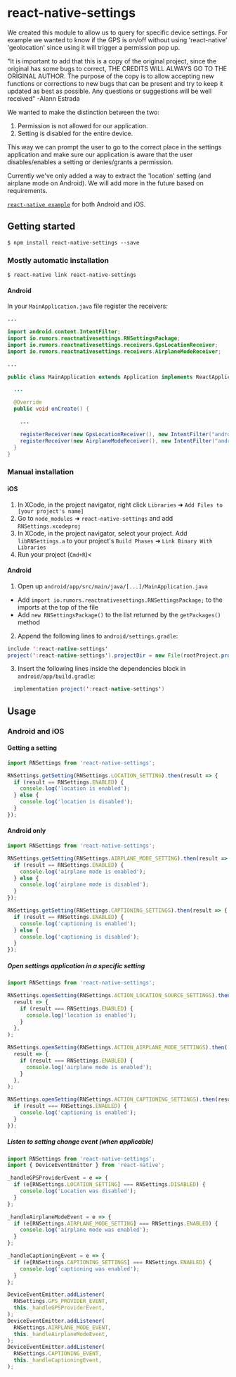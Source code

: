 # react-native-settings

We created this module to allow us to query for specific device settings.
For example we wanted to know if the GPS is on/off without using 'react-native'
'geolocation' since using it will trigger a permission pop up.

"It is important to add that this is a copy of the original project, since the original has some bugs to correct, THE CREDITS WILL ALWAYS GO TO THE ORIGINAL AUTHOR. The purpose of the copy is to allow accepting new functions or corrections to new bugs that can be present and try to keep it updated as best as possible. Any questions or suggestions will be well received" -Alann Estrada

We wanted to make the distinction between the two:

1. Permission is not allowed for our application.
2. Setting is disabled for the entire device.

This way we can prompt the user to go to the correct place in the settings
application and make sure our application is aware that the user disables/enables
a setting or denies/grants a permission.

Currently we've only added a way to extract the 'location' setting (and airplane mode on Android).
We will add more in the future based on requirements.

[`react-native example`](https://github.com/rmrs/react-native-settings/tree/master/example) for both Android and iOS.

## Getting started

`$ npm install react-native-settings --save`

### Mostly automatic installation

`$ react-native link react-native-settings`

#### Android

In your `MainApplication.java` file register the receivers:

```java
...

import android.content.IntentFilter;
import io.rumors.reactnativesettings.RNSettingsPackage;
import io.rumors.reactnativesettings.receivers.GpsLocationReceiver;
import io.rumors.reactnativesettings.receivers.AirplaneModeReceiver;

...

public class MainApplication extends Application implements ReactApplication {

  ...

  @Override
  public void onCreate() {

    ...

    registerReceiver(new GpsLocationReceiver(), new IntentFilter("android.location.PROVIDERS_CHANGED"));
    registerReceiver(new AirplaneModeReceiver(), new IntentFilter("android.intent.action.AIRPLANE_MODE"));
  }
}
```

### Manual installation

#### iOS

1. In XCode, in the project navigator, right click `Libraries` ➜ `Add Files to [your project's name]`
2. Go to `node_modules` ➜ `react-native-settings` and add `RNSettings.xcodeproj`
3. In XCode, in the project navigator, select your project. Add `libRNSettings.a` to your project's `Build Phases` ➜ `Link Binary With Libraries`
4. Run your project (`Cmd+R`)<

#### Android

1. Open up `android/app/src/main/java/[...]/MainApplication.java`

- Add `import io.rumors.reactnativesettings.RNSettingsPackage;` to the imports at the top of the file
- Add `new RNSettingsPackage()` to the list returned by the `getPackages()` method

2. Append the following lines to `android/settings.gradle`:

```java
include ':react-native-settings'
project(':react-native-settings').projectDir = new File(rootProject.projectDir, 	'../node_modules/react-native-settings/android')
```

3. Insert the following lines inside the dependencies block in `android/app/build.gradle`:

```java
  implementation project(':react-native-settings')
```

## Usage

### Android and iOS

#### Getting a setting

```javascript
import RNSettings from 'react-native-settings';

RNSettings.getSetting(RNSettings.LOCATION_SETTING).then(result => {
  if (result == RNSettings.ENABLED) {
    console.log('location is enabled');
  } else {
    console.log('location is disabled');
  }
});
```

#### Android only

```javascript
import RNSettings from 'react-native-settings';

RNSettings.getSetting(RNSettings.AIRPLANE_MODE_SETTING).then(result => {
  if (result == RNSettings.ENABLED) {
    console.log('airplane mode is enabled');
  } else {
    console.log('airplane mode is disabled');
  }
});

RNSettings.getSetting(RNSettings.CAPTIONING_SETTINGS).then(result => {
  if (result == RNSettings.ENABLED) {
    console.log('captioning is enabled');
  } else {
    console.log('captioning is disabled');
  }
});
```

##### Open settings application in a specific setting

```javascript
import RNSettings from 'react-native-settings';

RNSettings.openSetting(RNSettings.ACTION_LOCATION_SOURCE_SETTINGS).then(
  result => {
    if (result === RNSettings.ENABLED) {
      console.log('location is enabled');
    }
  },
);

RNSettings.openSetting(RNSettings.ACTION_AIRPLANE_MODE_SETTINGS).then(
  result => {
    if (result === RNSettings.ENABLED) {
      console.log('airplane mode is enabled');
    }
  },
);

RNSettings.openSetting(RNSettings.ACTION_CAPTIONING_SETTINGS).then(result => {
  if (result === RNSettings.ENABLED) {
    console.log('captioning is enabled');
  }
});
```

##### Listen to setting change event (when applicable)

```javascript
import RNSettings from 'react-native-settings';
import { DeviceEventEmitter } from 'react-native';

_handleGPSProviderEvent = e => {
  if (e[RNSettings.LOCATION_SETTING] === RNSettings.DISABLED) {
    console.log('Location was disabled');
  }
};

_handleAirplaneModeEvent = e => {
  if (e[RNSettings.AIRPLANE_MODE_SETTING] === RNSettings.ENABLED) {
    console.log('airplane mode was enabled');
  }
};

_handleCaptioningEvent = e => {
  if (e[RNSettings.CAPTIONING_SETTINGS] === RNSettings.ENABLED) {
    console.log('captioning was enabled');
  }
};

DeviceEventEmitter.addListener(
  RNSettings.GPS_PROVIDER_EVENT,
  this._handleGPSProviderEvent,
);
DeviceEventEmitter.addListener(
  RNSettings.AIRPLANE_MODE_EVENT,
  this._handleAirplaneModeEvent,
);
DeviceEventEmitter.addListener(
  RNSettings.CAPTIONING_EVENT,
  this._handleCaptioningEvent,
);
```
